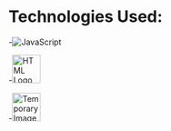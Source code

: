 # Technologies Used: 
-![JavaScript](https://img.shields.io/badge/javascript-%23323330.svg?style=for-the-badge&logo=javascript&logoColor=%23F7DF1E)

-<img src="https://e7.pngegg.com/pngimages/780/934/png-clipart-html-logo-html5-logo-icons-logos-emojis-tech-companies-thumbnail.png" alt="HTML Logo" style="width:50px;height:50px;">

-<img src="https://encrypted-tbn0.gstatic.com/images?q=tbn:ANd9GcSGNcROPazO1jI9SFGLW0xdtny_KZfkM-wtLA&s" alt="Temporary Image" style="width:50px;height:50px;">
